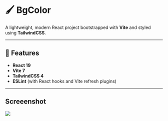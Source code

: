# 🖌️ BgColor

A lightweight, modern React project bootstrapped with **Vite** and styled using **TailwindCSS**.

---

## 🚀 Features

- **React 19**
- **Vite 7**
- **TailwindCSS 4**
- **ESLint** (with React hooks and Vite refresh plugins)

---
 
## Screeenshot
<img src="I:\Priyanka\REACTS JS\bgColorChanger\src\assets\image.png">
